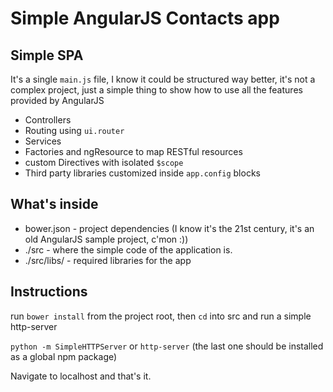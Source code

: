 # Simple AngularJS Contacts app

## Simple SPA
It's a single `main.js` file, I know it could be structured way better, it's not a complex project, just a simple thing to show how to use all the features provided by AngularJS

- Controllers
- Routing using `ui.router`
- Services
- Factories and ngResource to map RESTful resources
- custom Directives with isolated `$scope`
- Third party libraries customized inside `app.config` blocks

## What's inside
- bower.json - project dependencies (I know it's the 21st century, it's an old AngularJS sample project, c'mon :))
- ./src - where the simple code of the application is.
- ./src/libs/ - required libraries for the app

## Instructions
run `bower install` from the project root, then `cd` into src and run a simple http-server

`python -m SimpleHTTPServer` or `http-server` (the last one should be installed as a global npm package)

Navigate to localhost and that's it.

